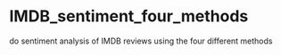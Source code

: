 # IMDB_sentiment_four_methods
do sentiment analysis of IMDB reviews using the four different methods
